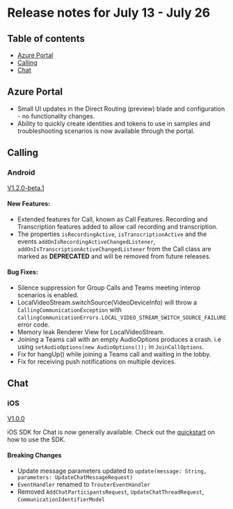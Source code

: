 # Release notes for July 13 - July 26

## Table of contents
* [Azure Portal](#azure-portal)
* [Calling](#calling)
* [Chat](#chat)

## Azure Portal
- Small UI updates in the Direct Routing (preview) blade and configuration - no functionality changes.
- Ability to quickly create identities and tokens to use in samples and troubleshooting scenarios is now available through the portal.

## Calling

### Android 

[V1.2.0-beta.1](https://github.com/Azure/Communication/blob/master/releasenotes/acs-calling-android-sdk-release-notes.md#v120-beta1-2021-07-20)

#### New Features:

- Extended features for Call, known as Call Features. Recording and Transcription features added to allow call recording and transcription.
- The properties `isRecordingActive`, `isTranscriptionActive` and the events `addOnIsRecordingActiveChangedListener`, `addOnIsTranscriptionActiveChangedListener` from the Call class are marked as **DEPRECATED** and will be removed from future releases.

#### Bug Fixes:

- Silence suppression for Group Calls and Teams meeting interop scenarios is enabled.
- LocalVideoStream.switchSource(VideoDeviceInfo) will throw a `CallingCommunicationException` with `CallingCommunicationErrors.LOCAL_VIDEO_STREAM_SWITCH_SOURCE_FAILURE` error code.
- Memory leak Renderer View for LocalVideoStream.
- Joining a Teams call with an empty AudioOptions produces a crash. i.e using `setAudioOptions(new AudioOptions());` in `JoinCallOptions`.
- Fix for hangUp() while joining a Teams call and waiting in the lobby.
- Fix for receiving push notifications on multiple devices.

## Chat

### iOS

[V1.0.0](https://github.com/Azure/azure-sdk-for-ios/blob/main/sdk/communication/AzureCommunicationChat/CHANGELOG.md#101-2021-07-23)

iOS SDK for Chat is now generally available. Check out the [quickstart](https://docs.microsoft.com/en-us/azure/communication-services/quickstarts/chat/get-started?pivots=programming-language-swift) on how to use the SDK.   

#### Breaking Changes
- Update message parameters updated to `update(message: String, parameters: UpdateChatMessageRequest)`
- `EventHandler` renamed to `TrouterEventHandler`
- Removed `AddChatParticipantsRequest`, `UpdateChatThreadRequest`, `CommunicationIdentifierModel`
